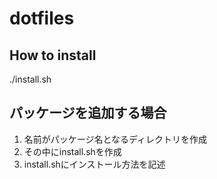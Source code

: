 # dotfiles

## How to install
./install.sh

## パッケージを追加する場合
1. 名前がパッケージ名となるディレクトリを作成
2. その中にinstall.shを作成
3. install.shにインストール方法を記述

